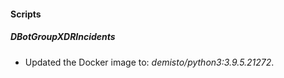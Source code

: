 
#### Scripts
##### DBotGroupXDRIncidents
- Updated the Docker image to: *demisto/python3:3.9.5.21272*.